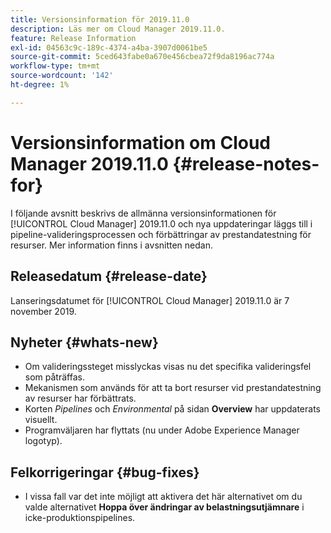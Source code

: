 ```yaml
---
title: Versionsinformation för 2019.11.0
description: Läs mer om Cloud Manager 2019.11.0.
feature: Release Information
exl-id: 04563c9c-189c-4374-a4ba-3907d0061be5
source-git-commit: 5ced643fabe0a670e456cbea72f9da8196ac774a
workflow-type: tm+mt
source-wordcount: '142'
ht-degree: 1%

---
```


# Versionsinformation om Cloud Manager 2019.11.0 {#release-notes-for}

I följande avsnitt beskrivs de allmänna versionsinformationen för [!UICONTROL Cloud Manager] 2019.11.0 och nya uppdateringar läggs till i pipeline-valideringsprocessen och förbättringar av prestandatestning för resurser.
Mer information finns i avsnitten nedan.

## Releasedatum {#release-date}

Lanseringsdatumet för [!UICONTROL Cloud Manager] 2019.11.0 är 7 november 2019.

## Nyheter {#whats-new}

* Om valideringssteget misslyckas visas nu det specifika valideringsfel som påträffas.
* Mekanismen som används för att ta bort resurser vid prestandatestning av resurser har förbättrats.
* Korten *Pipelines* och *Environmental* på sidan **Overview** har uppdaterats visuellt.
* Programväljaren har flyttats (nu under Adobe Experience Manager logotyp).

## Felkorrigeringar {#bug-fixes}

* I vissa fall var det inte möjligt att aktivera det här alternativet om du valde alternativet **Hoppa över ändringar av belastningsutjämnare** i icke-produktionspipelines.
